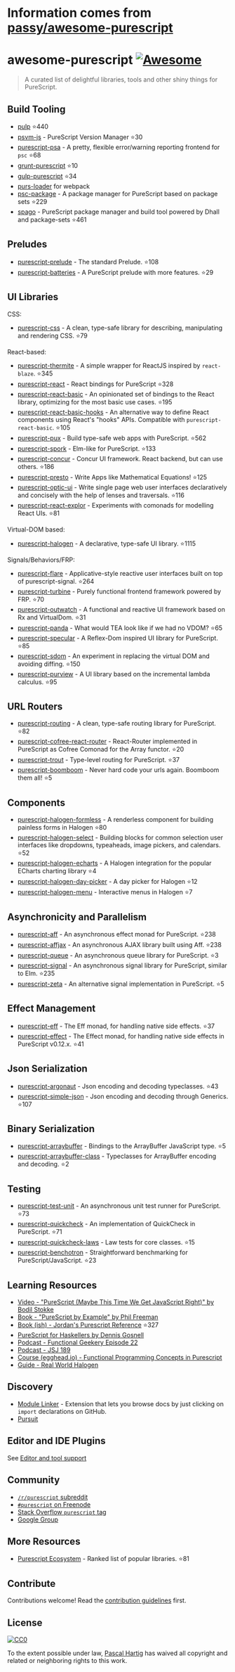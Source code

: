 # Information comes from [passy/awesome-purescript](https://github.com/passy/awesome-purescript)
# awesome-purescript [![Awesome](https://cdn.rawgit.com/sindresorhus/awesome/d7305f38d29fed78fa85652e3a63e154dd8e8829/media/badge.svg)](https://github.com/sindresorhus/awesome)

> A curated list of delightful libraries, tools and other shiny things for PureScript.

## Build Tooling

- [pulp](https://github.com/bodil/pulp) :star:440
- [psvm-js](https://github.com/ThomasCrvsr/psvm-js) - PureScript Version Manager :star:30
- [purescript-psa](https://github.com/natefaubion/purescript-psa) - A pretty, flexible error/warning reporting frontend for `psc` :star:68
- [grunt-purescript](https://github.com/purescript-contrib/grunt-purescript) :star:10
- [gulp-purescript](https://github.com/purescript-contrib/gulp-purescript) :star:34
- [purs-loader](https://github.com/ethul/purs-loader) for webpack
- [psc-package](https://github.com/purescript/psc-package) - A package manager for PureScript based on package sets :star:229
- [spago](https://github.com/spacchetti/spago) - PureScript package manager and build tool powered by Dhall and package-sets :star:461

## Preludes

- [purescript-prelude](https://github.com/purescript/purescript-prelude) - The standard Prelude. :star:108
- [purescript-batteries](https://github.com/tfausak/purescript-batteries) - A PureScript prelude with more features. :star:29

## UI Libraries

CSS:

- [purescript-css](https://github.com/slamdata/purescript-css) - A clean, type-safe library for describing, manipulating and rendering CSS. :star:79

React-based:

- [purescript-thermite](https://github.com/paf31/purescript-thermite) - A simple wrapper for ReactJS inspired by `react-blaze`. :star:345
- [purescript-react](https://github.com/purescript-contrib/purescript-react) - React bindings for PureScript :star:328
- [purescript-react-basic](https://github.com/lumihq/purescript-react-basic) - An opinionated set of bindings to the React library, optimizing for the most basic use cases. :star:195
- [purescript-react-basic-hooks](https://github.com/spicydonuts/purescript-react-basic-hooks) - An alternative way to define React components using React's "hooks" APIs. Compatible with `purescript-react-basic`. :star:105
- [purescript-pux](https://github.com/alexmingoia/purescript-pux) - Build type-safe web apps with PureScript. :star:562
- [purescript-spork](https://github.com/natefaubion/purescript-spork) - Elm-like for PureScript. :star:133
- [purescript-concur](https://github.com/ajnsit/purescript-concur) - Concur UI framework. React backend, but can use others. :star:186
- [purescript-presto](https://github.com/juspay/purescript-presto) - Write Apps like Mathematical Equations! :star:125
- [purescript-optic-ui](https://github.com/zrho/purescript-optic-ui) - Write single page web user interfaces declaratively and concisely with the help of lenses and traversals. :star:116
- [purescript-react-explor](https://github.com/paf31/purescript-react-explore) - Experiments with comonads for modelling React UIs. :star:81

Virtual-DOM based:

- [purescript-halogen](https://github.com/slamdata/purescript-halogen) - A declarative, type-safe UI library. :star:1115

Signals/Behaviors/FRP:

- [purescript-flare](https://github.com/sharkdp/purescript-flare) - Applicative-style reactive user interfaces built on top of purescript-signal. :star:264
- [purescript-turbine](https://github.com/funkia/purescript-turbine) - Purely functional frontend framework powered by FRP. :star:70
- [purescript-outwatch](https://github.com/OutWatch/purescript-outwatch) - A functional and reactive UI framework based on Rx and VirtualDom. :star:31
- [purescript-panda](https://github.com/i-am-tom/purescript-panda) - What would TEA look like if we had no VDOM? :star:65
- [purescript-specular](https://github.com/restaumatic/purescript-specular) - A Reflex-Dom inspired UI library for PureScript. :star:85
- [purescript-sdom](https://github.com/paf31/purescript-sdom) - An experiment in replacing the virtual DOM and avoiding diffing. :star:150
- [purescript-purview](https://github.com/paf31/purescript-purview) - A UI library based on the incremental lambda calculus. :star:95

## URL Routers

- [purescript-routing](https://github.com/slamdata/purescript-routing) - A clean, type-safe routing library for PureScript. :star:82
- [purescript-cofree-react-router](https://github.com/coot/purescript-cofree-react-router) - React-Router implemented in PureScript as Cofree Comonad for the Array functor. :star:20
- [purescript-trout](https://github.com/owickstrom/purescript-trout) - Type-level routing for PureScript. :star:37
- [purescript-boomboom](https://github.com/paluh/purescript-boomboom) - Never hard code your urls again. Boomboom them all! :star:5

## Components

- [purescript-halogen-formless](https://github.com/thomashoneyman/purescript-halogen-formless) - A renderless component for building painless forms in Halogen :star:80
- [purescript-halogen-select](https://github.com/citizennet/purescript-halogen-select) - Building blocks for common selection user interfaces like dropdowns, typeaheads, image pickers, and calendars. :star:52
- [purescript-halogen-echarts](https://github.com/slamdata/purescript-halogen-echarts) - A Halogen integration for the popular ECharts charting library :star:4
- [purescript-halogen-day-picker](https://github.com/rnons/purescript-halogen-day-picker) - A day picker for Halogen :star:12
- [purescript-halogen-menu](https://github.com/slamdata/purescript-halogen-menu) - Interactive menus in Halogen :star:7

## Asynchronicity and Parallelism

- [purescript-aff](https://github.com/slamdata/purescript-aff) - An asynchronous effect monad for PureScript. :star:238
- [purescript-affjax](https://github.com/slamdata/purescript-aff) - An asynchronous AJAX library built using Aff. :star:238
- [purescript-queue](https://github.com/athanclark/purescript-queue) - An asynchronous queue library for PureScript. :star:3
- [purescript-signal](https://github.com/bodil/purescript-signal) - An asynchronous signal library for PureScript, similar to Elm. :star:235
- [purescript-zeta](https://github.com/athanclark/purescript-zeta) - An alternative signal implementation in PureScript. :star:5

## Effect Management

- [purescript-eff](https://github.com/purescript/purescript-eff) - The Eff monad, for handling native side effects. :star:37
- [purescript-effect](https://github.com/purescript/purescript-effect) - The Effect monad, for handling native side effects in PureScript v0.12.x. :star:41

## Json Serialization

- [purescript-argonaut](https://github.com/purescript-contrib/purescript-argonaut) - Json encoding and decoding typeclasses. :star:43
- [purescript-simple-json](https://github.com/justinwoo/purescript-simple-json) - Json encoding and decoding through Generics. :star:107

## Binary Serialization

- [purescript-arraybuffer](https://github.com/jacereda/purescript-arraybuffer) - Bindings to the ArrayBuffer JavaScript type. :star:5
- [purescript-arraybuffer-class](https://github.com/athanclark/purescript-arraybuffer-class) - Typeclasses for ArrayBuffer encoding and decoding. :star:2

## Testing

- [purescript-test-unit](https://github.com/bodil/purescript-test-unit) - An asynchronous unit test runner for PureScript. :star:73
- [purescript-quickcheck](https://github.com/purescript/purescript-quickcheck) - An implementation of QuickCheck in PureScript. :star:71
- [purescript-quickcheck-laws](https://github.com/garyb/purescript-quickcheck-laws) - Law tests for core classes. :star:15
- [purescript-benchotron](https://github.com/hdgarrood/purescript-benchotron) - Straightforward benchmarking for PureScript/JavaScript. :star:23

## Learning Resources

- [Video - "PureScript (Maybe This Time We Get JavaScript Right)" by Bodil Stokke](https://www.youtube.com/watch?v=yIlDBPiMb0o)
- [Book - "PureScript by Example" by Phil Freeman](https://leanpub.com/purescript/read)
- [Book (ish) - Jordan's Purescript Reference](https://github.com/JordanMartinez/purescript-jordans-reference) :star:327
- [PureScript for Haskellers by Dennis Gosnell](http://www.arow.info/blog/posts/2015-12-17-purescript-intro.html)
- [Podcast - Functional Geekery Episode 22](https://www.functionalgeekery.com/episode-22-lambdaconf-2015-part-1/)
- [Podcast - JSJ 189](https://devchat.tv/js-jabber/189-jsj-purescript-with-john-a-de-goes-and-phil-freeman)
- [Course (egghead.io) - Functional Programming Concepts in Purescript](https://egghead.io/courses/functional-programming-concepts-in-purescript)
- [Guide - Real World Halogen](https://thomashoneyman.com/guides/real-world-halogen)

## Discovery

- [Module Linker](https://fiatjaf.alhur.es/module-linker/#/purescript) - Extension that lets you browse docs by just clicking on `import` declarations on GitHub.
- [Pursuit](https://pursuit.purescript.org/)

## Editor and IDE Plugins

See [Editor and tool support](https://github.com/purescript/purescript/wiki/Editor-and-tool-support)

## Community

- [`/r/purescript` subreddit](http://www.reddit.com/r/purescript)
- [`#purescript` on Freenode](http://webchat.freenode.net/?channels=purescript)
- [Stack Overflow `purescript` tag](http://stackoverflow.com/questions/tagged/purescript)
- [Google Group](https://groups.google.com/forum/#!forum/purescript)

## More Resources

- [Purescript Ecosystem](https://github.com/xgrommx/purescript-ecosystem) - Ranked list of popular libraries. :star:81

## Contribute

Contributions welcome! Read the [contribution guidelines](contributing.md) first.


## License

[![CC0](http://i.creativecommons.org/p/zero/1.0/88x31.png)](http://creativecommons.org/publicdomain/zero/1.0/)

To the extent possible under law, [Pascal Hartig](https://passy.me/) has waived all copyright and related or neighboring rights to this work.

